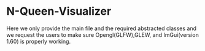 # N-Queen-Visualizer
Here we only provide the main file and the required abstracted classes and we request the users to make sure Opengl(GLFW),GLEW, and ImGui(version 1.60) is properly working.
